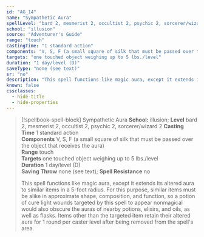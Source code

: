 ```yaml
---
id: "AG_14"
name: "Sympathetic Aura"
spellLevel: "bard 2, mesmerist 2, occultist 2, psychic 2, sorcerer/wizard 2"
school: "illusion"
source: "Adventurer's Guide"
range: "touch"
castingTime: "1 standard action"
components: "V, S, F (a small square of silk that must be passed over the object that receives the aura)"
targets: "one touched object weighing up to 5 lbs./level"
duration: "1 day/level (D)"
saveType: "none (see text)"
sr: "no"
description: "This spell functions like magic aura, except it extends its altered aura to similar items in a 5-foot radius. For this purpose, similar items must be alike in approximate shape, composition, and function, so a potion of cure light wounds targeted by this spell to appear nonmagical would also obscure the auras of nearby potions, elixirs, and oils, as well as flasks. Items other than the targeted item retain their altered aura for 1 round per caster level after being removed from the spell's area."
known: false
cssclasses:
  - hide-title
  - hide-properties
---
```


> [!spellbook-spell-block] Sympathetic Aura
> **School:** illusion; **Level** bard 2, mesmerist 2, occultist 2, psychic 2, sorcerer/wizard 2
> **Casting Time** 1 standard action  
> **Components** V, S, F (a small square of silk that must be passed over the object that receives the aura)  
> **Range** touch  
> **Targets** one touched object weighing up to 5 lbs./level  
> **Duration** 1 day/level (D)  
> **Saving Throw** none (see text); **Spell Resistance** no
> 
> This spell functions like magic aura, except it extends its altered aura to similar items in a 5-foot radius. For this purpose, similar items must be alike in approximate shape, composition, and function, so a potion of cure light wounds targeted by this spell to appear nonmagical would also obscure the auras of nearby potions, elixirs, and oils, as well as flasks. Items other than the targeted item retain their altered aura for 1 round per caster level after being removed from the spell's area.